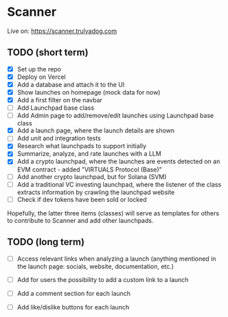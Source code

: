# Scanner

Live on: https://scanner.trulyadog.com

## TODO (short term)

- [x] Set up the repo
- [x] Deploy on Vercel
- [x] Add a database and attach it to the UI
- [x] Show launches on homepage (mock data for now)
- [x] Add a first filter on the navbar
- [ ] Add Launchpad base class
- [ ] Add Admin page to add/remove/edit launches using Launchpad base class
- [x] Add a launch page, where the launch details are shown
- [ ] Add unit and integration tests
- [x] Research what launchpads to support initially
- [x] Summarize, analyze, and rate launches with a LLM
- [x] Add a crypto launchpad, where the launches are events detected on an EVM contract - added "VIRTUALS Protocol (Base)"
- [ ] Add another crypto launchpad, but for Solana (SVM)
- [ ] Add a traditional VC investing launchpad, where the listener of the class extracts information by crawling the launchpad website
- [ ] Check if dev tokens have been sold or locked

Hopefully, the latter three items (classes) will serve as templates for others to contribute to Scanner and add other launchpads.

## TODO (long term)

- [ ] Access relevant links when analyzing a launch (anything mentioned in the launch page: socials, website, documentation, etc.)
- [ ] Add for users the possibility to add a custom link to a launch
- [ ] Add a comment section for each launch
- [ ] Add like/dislike buttons for each launch

